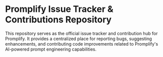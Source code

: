 # Promplify Issue Tracker &amp; Contributions Repository

This repository serves as the official issue tracker and contribution hub for Promplify. It provides a centralized place for reporting bugs, suggesting enhancements, and contributing code improvements related to Promplify's AI-powered prompt engineering capabilities.
